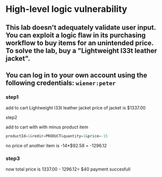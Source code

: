 # High-level logic vulnerability

## This lab doesn't adequately validate user input. You can exploit a logic flaw in its purchasing workflow to buy items for an unintended price. To solve the lab, buy a "Lightweight l33t leather jacket".

## You can log in to your own account using the following credentials: `wiener:peter`

### step1

add to cart Lightweight l33t leather jacket
price of jacket is $1337.00

step2

add to cart with with minus product item

```javascript
productId=1&redir=PRODUCT&quantity=1&price=-15
```

no price of another item is
-14\*$92.58 = -1296.12

### step3

now total price is
1337.00 - 1296.12= $40
payment succesfull
